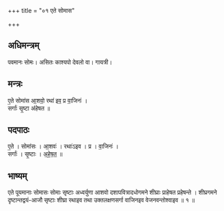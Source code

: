 +++
title = "०१ एते सोमास"

+++
## अधिमन्त्रम्
पवमानः सोमः। असितः काश्यपो देवलो वा। गायत्री।

## मन्त्रः
ए॒ते सोमा॑स आ॒शवो॒ रथा॑ इव॒ प्र वा॒जिनः॑ ।  
सर्गाः॑ सृ॒ष्टा अ॑हेषत ॥

## पदपाठः
ए॒ते । सोमा॑सः । आ॒शवः॑ । रथाः॑ऽइव । प्र । वा॒जिनः॑ ।  
सर्गाः॑ । सृ॒ष्टाः । अ॒हे॒ष॒त॒ ॥

## भाष्यम्
एते पूयमानाः सोमासः सोमाः सृष्टाः अध्वर्युणा आशवो दशापवित्रादधोगमने शीघ्राः प्राहेषत प्रहेषन्ते । शीघ्रगमने दृष्टान्तद्वयं-आजौ सृष्टाः शीघ्रा रथाइव तथा उक्तलक्षणसर्गा वाजिनइव वेजनवन्तोश्वाइव ॥ १ ॥